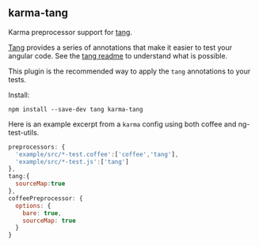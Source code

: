 karma-tang
-------------------
Karma preprocessor support for [tang](https://github.com/jamestalmage/tang).

[Tang](https://github.com/jamestalmage/tang) provides a series of annotations that make it easier
to test your angular code. See the [tang readme](https://github.com/jamestalmage/tang) to understand what
is possible.

This plugin is the recommended way to apply the `tang` annotations to your tests.

Install:
```
npm install --save-dev tang karma-tang
```

Here is an example excerpt from a `karma` config using both coffee and ng-test-utils.

```javascript
preprocessors: {
  'example/src/*-test.coffee':['coffee','tang'],
  'example/src/*-test.js':['tang']
},
tang:{
  sourceMap:true
},
coffeePreprocessor: {
  options: {
    bare: true,
    sourceMap: true
  }
}

```
